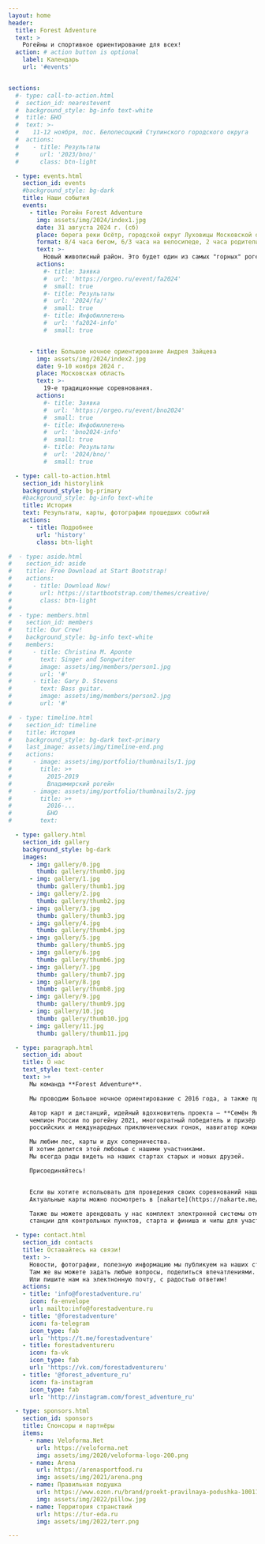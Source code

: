 ```yaml
---
layout: home
header:
  title: Forest Adventure
  text: >
    Рогейны и спортивное ориентирование для всех!
  action: # action button is optional
    label: Календарь
    url: '#events'


sections:
  #- type: call-to-action.html
  #  section_id: nearestevent
  #  background_style: bg-info text-white
  #  title: БНО
  #  text: >-
  #    11-12 ноября, пос. Белопесоцкий Ступинского городского округа
  #  actions:
  #    - title: Результаты
  #      url: '2023/bno/'
  #      class: btn-light

  - type: events.html
    section_id: events
    #background_style: bg-dark
    title: Наши события
    events:
      - title: Рогейн Forest Adventure
        img: assets/img/2024/index1.jpg
        date: 31 августа 2024 г. (сб)
        place: берега реки Осётр, городской округ Луховицы Московской области
        format: 8/4 часа бегом, 6/3 часа на велосипеде, 2 часа родители-дети
        text: >-
          Новый живописный район. Это будет один из самых "горных" рогейнов Подмосковья!
        actions:
          #- title: Заявка
          #  url: 'https://orgeo.ru/event/fa2024'
          #  small: true
          #- title: Результаты
          #  url: '2024/fa/'
          #  small: true
          #- title: Инфобюллетень
          #  url: 'fa2024-info'
          #  small: true


      - title: Большое ночное ориентирование Андрея Зайцева
        img: assets/img/2024/index2.jpg
        date: 9-10 ноября 2024 г.
        place: Московская область
        text: >-
          19-е традиционные соревнования.
        actions:
          #- title: Заявка
          #  url: 'https://orgeo.ru/event/bno2024'
          #  small: true
          #- title: Инфобюллетень
          #  url: 'bno2024-info'
          #  small: true
          #- title: Результаты
          #  url: '2024/bno/'
          #  small: true

  - type: call-to-action.html
    section_id: historylink
    background_style: bg-primary
    #background_style: bg-info text-white
    title: История
    text: Результаты, карты, фотографии прошедших событий
    actions:
      - title: Подробнее
        url: 'history'
        class: btn-light

#  - type: aside.html
#    section_id: aside
#    title: Free Download at Start Bootstrap!
#    actions:
#      - title: Download Now!
#        url: https://startbootstrap.com/themes/creative/
#        class: btn-light
#
#  - type: members.html
#    section_id: members
#    title: Our Crew!
#    background_style: bg-info text-white
#    members:
#      - title: Christina M. Aponte
#        text: Singer and Songwriter
#        image: assets/img/members/person1.jpg
#        url: '#'
#      - title: Gary D. Stevens
#        text: Bass guitar.
#        image: assets/img/members/person2.jpg
#        url: '#'

#  - type: timeline.html
#    section_id: timeline
#    title: История
#    background_style: bg-dark text-primary
#    last_image: assets/img/timeline-end.png
#    actions:
#      - image: assets/img/portfolio/thumbnails/1.jpg
#        title: >+
#          2015-2019
#          Владимирский рогейн
#      - image: assets/img/portfolio/thumbnails/2.jpg
#        title: >+
#          2016-...
#          БНО
#        text:

  - type: gallery.html
    section_id: gallery
    background_style: bg-dark
    images:
      - img: gallery/0.jpg
        thumb: gallery/thumb0.jpg
      - img: gallery/1.jpg
        thumb: gallery/thumb1.jpg
      - img: gallery/2.jpg
        thumb: gallery/thumb2.jpg
      - img: gallery/3.jpg
        thumb: gallery/thumb3.jpg
      - img: gallery/4.jpg
        thumb: gallery/thumb4.jpg
      - img: gallery/5.jpg
        thumb: gallery/thumb5.jpg
      - img: gallery/6.jpg
        thumb: gallery/thumb6.jpg
      - img: gallery/7.jpg
        thumb: gallery/thumb7.jpg
      - img: gallery/8.jpg
        thumb: gallery/thumb8.jpg
      - img: gallery/9.jpg
        thumb: gallery/thumb9.jpg
      - img: gallery/10.jpg
        thumb: gallery/thumb10.jpg
      - img: gallery/11.jpg
        thumb: gallery/thumb11.jpg

  - type: paragraph.html
    section_id: about
    title: О нас
    text_style: text-center
    text: >+
      Мы команда **Forest Adventure**.

      Мы проводим Большое ночное ориентирование с 2016 года, а также проводили [Владимирский рогейн](https://vrogaining.ru) с 2015 до 2018 года.

      Автор карт и дистанций, идейный вдохновитель проекта — **Семён Якимов**,
      чемпион России по рогейну 2021, многократный победитель и призёр рогейнов,
      российских и международных приключенческих гонок, навигатор команды Blizzard.

      Мы любим лес, карты и дух соперничества.
      И хотим делится этой любовью с нашими участниками.
      Мы всегда рады видеть на наших стартах старых и новых друзей.

      Присоединяйтесь!


      Если вы хотите испольовать для проведения своих соревнований наши карты, то мы готовы их предоставить бесплатно по запросу.
      Актуальные карты можно посмотреть в [nakarte](https://nakarte.me/#m=10/55.60279/38.47961&l=O/-cseyJuYW1lIjoiXHUwNDFhXHUwNDMwXHUwNDQwXHUwNDQyXHUwNDRiIEZvcmVzdEFkdmVudHVyZS5ydSIsInVybCI6Imh0dHBzOi8vc2VtYnJ1ay5naXRodWIuaW8vZmFfbWFwcy97en0ve3h9L3t5fS5wbmciLCJ0bXMiOnRydWUsInNjYWxlRGVwZW5kZW50IjpmYWxzZSwibWF4Wm9vbSI6MTYsImlzT3ZlcmxheSI6dHJ1ZSwiaXNUb3AiOnRydWV9)

      Также вы можете арендовать у нас комплект электронной системы отметки [Sportiduino](sportiduino):
      станции для контрольных пунктов, старта и финиша и чипы для участников.

  - type: contact.html
    section_id: contacts
    title: Оставайтесь на связи!
    text: >-
      Новости, фотографии, полезную информацию мы публикуем на наших страницах в социальных сетях.
      Там же вы можете задать любые вопросы, поделиться впечатлениями.
      Или пишите нам на электнонную почту, с радостью ответим!
    actions:
    - title: 'info@forestadventure.ru'
      icon: fa-envelope
      url: mailto:info@forestadventure.ru
    - title: '@forestadventure'
      icon: fa-telegram
      icon_type: fab
      url: 'https://t.me/forestadventure'
    - title: forestadventureru
      icon: fa-vk
      icon_type: fab
      url: 'https://vk.com/forestadventureru'
    - title: '@forest_adventure_ru'
      icon: fa-instagram
      icon_type: fab
      url: 'http://instagram.com/forest_adventure_ru'

  - type: sponsors.html
    section_id: sponsors
    title: Спонсоры и партнёры
    items:
      - name: Veloforma.Net
        url: https://veloforma.net
        img: assets/img/2020/veloforma-logo-200.png
      - name: Arena
        url: https://arenasportfood.ru
        img: assets/img/2021/arena.png
      - name: Правильная подушка
        url: https://www.ozon.ru/brand/proekt-pravilnaya-podushka-100111938/
        img: assets/img/2022/pillow.jpg
      - name: Территория странствий
        url: https://tur-eda.ru
        img: assets/img/2022/terr.png

---
```

